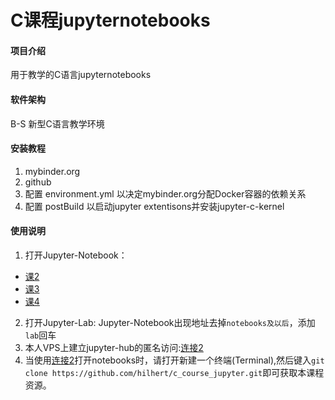 # C课程jupyternotebooks

#### 项目介绍
用于教学的C语言jupyternotebooks

#### 软件架构
B-S 新型C语言教学环境
#### 安装教程
1. mybinder.org
2. github
3. 配置 environment.yml 以决定mybinder.org分配Docker容器的依赖关系
4. 配置 postBuild 以启动jupyter extentisons并安装jupyter-c-kernel
#### 使用说明
1. 打开Jupyter-Notebook： 
 * [课2](https://mybinder.org/v2/gh/hilhert/c_course_jupyter/master?filepath=Class2_pubc.ipynb)
 * [课3](https://mybinder.org/v2/gh/hilhert/c_course_jupyter/master?filepath=Class3_pubc.ipynb)
 * [课4](https://mybinder.org/v2/gh/hilhert/c_course_jupyter/master?filepath=Class4_pubc.ipynb)
2. 打开Jupyter-Lab: Jupyter-Notebook出现地址去掉`notebooks及以后`，添加`lab`回车
3. 本人VPS上建立jupyter-hub的匿名访问:[连接2](http://45.76.192.159:8000)
4. 当使用[连接2](http://45.76.192.159:8000)打开notebooks时，请打开新建一个终端(Terminal),然后键入`git clone https://github.com/hilhert/c_course_jupyter.git`即可获取本课程资源。
